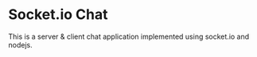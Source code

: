 # Socket.io Chat

This is a server & client chat application implemented using socket.io and nodejs.

